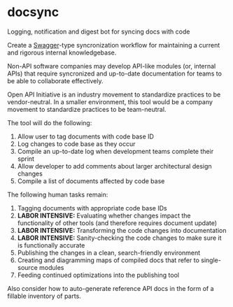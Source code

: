 # docsync
Logging, notification and digest bot for syncing docs with code

Create a [Swagger](https://swagger.io/)-type syncronization workflow for maintaining a current and rigorous internal knowledgebase.

Non-API software companies may develop API-like modules (or, internal APIs) that require syncronized and up-to-date documentation for teams to be able to collaborate effectively.

Open API Initiative is an industry movement to standardize practices to be vendor-neutral. In a smaller environment, this tool would be a company movement to standardize practices to be team-neutral.

The tool will do the following:

1. Allow user to tag documents with code base ID
1. Log changes to code base as they occur
1. Compile an up-to-date log when development teams complete their sprint
1. Allow developer to add comments about larger architectural design changes
1. Compile a list of documents affected by code base

The following human tasks remain:

1. Tagging documents with appropriate code base IDs
1. **LABOR INTENSIVE:** Evaluating whether changes impact the functionality of other tools (and therefore requires document update)
1. **LABOR INTENSIVE:** Transforming the code changes into documentation
1. **LABOR INTENSIVE:** Sanity-checking the code changes to make sure it is functionally accurate
1. Publishing the changes in a clean, search-friendly environment
1. Creating and diagramming maps of compiled docs that refer to single-source modules
1. Feeding continued optimizations into the publishing tool

Also consider how to auto-generate reference API docs in the form of a fillable inventory of parts.
